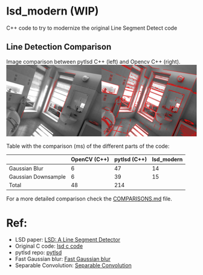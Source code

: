 # lsd_modern (WIP)
 C++ code to try to modernize the original Line Segment Detect code

## Line Detection Comparison
Image comparison between pytlsd C++ (left) and Opencv C++ (right).
![LSD](https://github.com/ibaiGorordo/lsd_modern/blob/main/doc/img/lines.jpg)


Table with the comparison (ms) of the different parts of the code:

|                     | OpenCV (C++) | pytlsd (C++) | lsd_modern |
|---------------------|--------------|--------------|------------|
| Gaussian Blur       | 6            | 47           | 14         |
| Gaussian Downsample | 6            | 39           | 15         |
| Total               | 48           | 214          |            |

For a more detailed comparison check the [COMPARISONS.md](https://github.com/ibaiGorordo/lsd_modern/blob/main/COMPARISONS.md) file.

# Ref:
- LSD paper: [LSD: A Line Segment Detector](https://www.ipol.im/pub/art/2012/gjmr-lsd/)
- Original C code: [lsd c code](https://github.com/theWorldCreator/LSD)
- pytlsd repo: [pytlsd](https://github.com/rpautrat/pytlsd)
- Fast Gaussian blur: [Fast Gaussian blur](http://blog.ivank.net/fastest-gaussian-blur.html)
- Separable Convolution: [Separable Convolution](https://github.com/chaowang15/fast-image-convolution-cpp)


